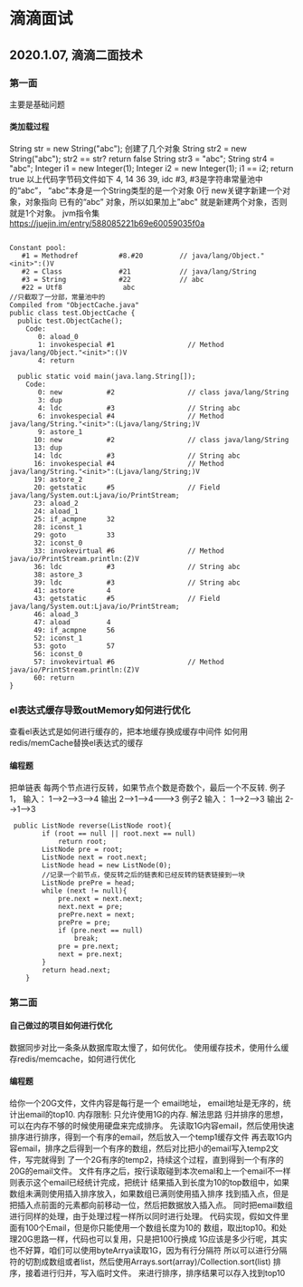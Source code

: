 # 滴滴面试
## 2020.1.07, 滴滴二面技术
### 第一面
主要是基础问题
#### 类加载过程
String str = new String("abc");
创建了几个对象
String str2 = new String("abc");
str2 == str? return false
String str3 = "abc";
String str4 = "abc";
Integer i1 = new Integer(1);
Integer i2 = new Integer(1);
i1 == i2; return true
以上代码字节码文件如下
4, 14 36 39, idc #3, #3是字符串常量池中的“abc”，
“abc"本身是一个String类型的是一个对象
0行 new关键字新建一个对象，对象指向 已有的“abc” 对象，所以如果加上”abc"
就是新建两个对象，否则就是1个对象。
jvm指令集 https://juejin.im/entry/588085221b69e60059035f0a
```

Constant pool:
   #1 = Methodref          #8.#20         // java/lang/Object."<init>":()V
   #2 = Class              #21            // java/lang/String
   #3 = String             #22            // abc
   #22 = Utf8               abc
//只截取了一分部，常量池中的
Compiled from "ObjectCache.java"
public class test.ObjectCache {
  public test.ObjectCache();
    Code:
       0: aload_0
       1: invokespecial #1                  // Method java/lang/Object."<init>":()V
       4: return

  public static void main(java.lang.String[]);
    Code:
       0: new           #2                  // class java/lang/String
       3: dup
       4: ldc           #3                  // String abc
       6: invokespecial #4                  // Method java/lang/String."<init>":(Ljava/lang/String;)V
       9: astore_1
      10: new           #2                  // class java/lang/String
      13: dup
      14: ldc           #3                  // String abc
      16: invokespecial #4                  // Method java/lang/String."<init>":(Ljava/lang/String;)V
      19: astore_2
      20: getstatic     #5                  // Field java/lang/System.out:Ljava/io/PrintStream;
      23: aload_2
      24: aload_1
      25: if_acmpne     32
      28: iconst_1
      29: goto          33
      32: iconst_0
      33: invokevirtual #6                  // Method java/io/PrintStream.println:(Z)V
      36: ldc           #3                  // String abc
      38: astore_3
      39: ldc           #3                  // String abc
      41: astore        4
      43: getstatic     #5                  // Field java/lang/System.out:Ljava/io/PrintStream;
      46: aload_3
      47: aload         4
      49: if_acmpne     56
      52: iconst_1
      53: goto          57
      56: iconst_0
      57: invokevirtual #6                  // Method java/io/PrintStream.println:(Z)V
      60: return
}

```
### el表达式缓存导致outMemory如何进行优化
查看el表达式是如何进行缓存的，把本地缓存换成缓存中间件
如何用redis/memCache替换el表达式的缓存

#### 编程题
把单链表 每两个节点进行反转，如果节点个数是奇数个，最后一个不反转.
例子1，
输入：
1-->2-->3-->4
输出
2-->1-->4--->3
例子2
输入：
1-->2-->3
输出
2-->1-->3
```
 public ListNode reverse(ListNode root){
        if (root == null || root.next == null)
            return root;
        ListNode pre = root;
        ListNode next = root.next;
        ListNode head = new ListNode(0);
        //记录一个前节点，使反转之后的链表和已经反转的链表链接到一块
        ListNode prePre = head;
        while (next != null){
            pre.next = next.next;
            next.next = pre;
            prePre.next = next;
            prePre = pre;
            if (pre.next == null)
                break;
            pre = pre.next;
            next = pre.next;
        }
        return head.next;
    }
```
### 第二面
#### 自己做过的项目如何进行优化
数据同步对比一条条从数据库取太慢了，如何优化。
使用缓存技术，使用什么缓存redis/memcache，如何进行优化
#### 编程题
给你一个20G文件，文件内容是每行是一个 email地址， email地址是无序的，统计出email的top10.
内存限制: 只允许使用1G的内存.
解法思路
归并排序的思想，可以在内存不够的时候使用硬盘来完成排序。
先读取1G内容email，然后使用快速排序进行排序，得到一个有序的email，然后放入一个temp1缓存文件
再去取1G内容email，排序之后得到一个有序的数组，然后对比把小的email写入temp2文件，写完就得到
了一个2G有序的temp2，持续这个过程，直到得到一个有序的20G的email文件。
文件有序之后，按行读取碰到本次emal和上一个email不一样则表示这个email已经统计完成，把统计
结果插入到长度为10的top数组中，如果数组未满则使用插入排序放入，如果数组已满则使用插入排序
找到插入点，但是把插入点前面的元素都向前移动一位，然后把数据放入插入点。
同时把email数组进行同样的处理，由于处理过程一样所以同时进行处理。
代码实现，假如文件里面有100个Email，但是你只能使用一个数组长度为10的
数组，取出top10。和处理20G思路一样，代码也可以复用，只是把100行换成
1G应该是多少行呢，其实也不好算，咱们可以使用byteArrya读取1G，因为有行分隔符
所以可以进行分隔符的切割成数组或者list，然后使用Arrays.sort(array)/Collection.sort(list)
排序，接着进行归并，写入临时文件。
来进行排序，排序结果可以存入找到top10
```

```
